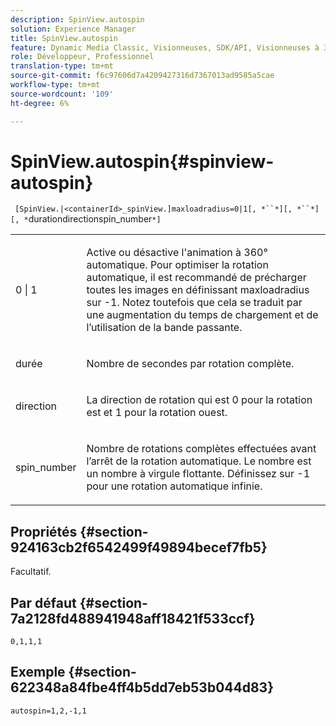 ```yaml
---
description: SpinView.autospin
solution: Experience Manager
title: SpinView.autospin
feature: Dynamic Media Classic, Visionneuses, SDK/API, Visionneuses à 360°
role: Développeur, Professionnel
translation-type: tm+mt
source-git-commit: f6c97606d7a4209427316d7367013ad9585a5cae
workflow-type: tm+mt
source-wordcount: '109'
ht-degree: 6%

---
```



# SpinView.autospin{#spinview-autospin}

` [SpinView.|<containerId>_spinView.]maxloadradius=0|1[, *``*][, *``*][, *`durationdirectionspin_number`*]`

<table id="table_49FFD1BC53B846F09A6D214BC8C5C3FE"> 
 <tbody> 
  <tr> 
   <td colname="col1"> <p> <span class="codeph"> 0 | 1</span> </p> </td> 
   <td colname="col2"> <p> Active ou désactive l'animation à 360° automatique. Pour optimiser la rotation automatique, il est recommandé de précharger toutes les images en définissant <span class="codeph"> maxloadradius</span> sur <span class="codeph"> -1</span>. Notez toutefois que cela se traduit par une augmentation du temps de chargement et de l’utilisation de la bande passante. </p> </td> 
  </tr> 
  <tr> 
   <td colname="col1"> <p><span class="codeph"><span class="varname"> durée</span></span> </p> </td> 
   <td colname="col2"> <p> Nombre de secondes par rotation complète. </p> </td> 
  </tr> 
  <tr> 
   <td colname="col1"> <p> <span class="codeph"><span class="varname"> direction</span></span> </p> </td> 
   <td colname="col2"> <p> La direction de rotation qui est <span class="codeph"> 0</span> pour la rotation est et <span class="codeph"> 1</span> pour la rotation ouest. </p> </td> 
  </tr> 
  <tr> 
   <td colname="col1"> <p> <span class="codeph"><span class="varname"> spin_number</span></span> </p> </td> 
   <td colname="col2"> <p> Nombre de rotations complètes effectuées avant l’arrêt de la rotation automatique. Le nombre est un nombre à virgule flottante. Définissez sur <span class="codeph"> -1</span> pour une rotation automatique infinie. </p> </td> 
  </tr> 
 </tbody> 
</table>

## Propriétés {#section-924163cb2f6542499f49894becef7fb5}

Facultatif.

## Par défaut {#section-7a2128fd488941948aff18421f533ccf}

`0,1,1,1`

## Exemple {#section-622348a84fbe4ff4b5dd7eb53b044d83}

`autospin=1,2,-1,1`
